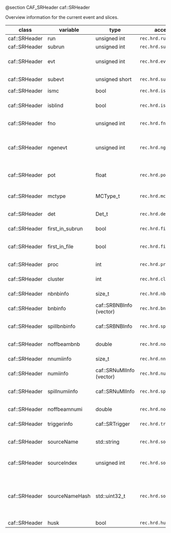 @section CAF_SRHeader caf::SRHeader

Overview information for the current event and slices.


| class         | variable        | type                         | access path                | units  | default                   | description                                                                               | detector  | reference  |
| ------------- | --------------- | ---------------------------- | -------------------------- | ------ | ------------------------- | ----------------------------------------------------------------------------------------- | --------- | ---------- |
| caf::SRHeader | run             | unsigned int                 | `rec.hrd.run`              |        |                           | run number                                                                                |           |            | 
| caf::SRHeader | subrun          | unsigned int                 | `rec.hrd.subrun`           |        |                           | subrun number                                                                             |           |            |
| caf::SRHeader | evt             | unsigned int                 | `rec.hrd.evt`              |        |                           | ART event number, indexes trigger windows.                                                |           |            |
| caf::SRHeader | subevt          | unsigned short               | `rec.hrd.subevt`           |        |                           | slice number within spill                                                                 |           |            |
| caf::SRHeader | ismc            | bool                         | `rec.hrd.ismc`             |        |                           | data or MC?  True if MC                                                                   |           |            |
| caf::SRHeader | isblind         | bool                         | `rec.hrd.isblind`          |        |                           | is this a blinded or prescaled file? true if so                                           |           |            |
| caf::SRHeader | fno             | unsigned int                 | `rec.hrd.fno`              |        |                           | Index of file processed by CAFMaker                                                       |           |            |
| caf::SRHeader | ngenevt         | unsigned int                 | `rec.hrd.ngenevt`          |        |                           | Number of events generated in input file associated with this record (before any filters) |           |            |
| caf::SRHeader | pot             | float                        | `rec.hrd.pot`              |        |                           | POT of the subrun associated with this record                                             |           |            |
| caf::SRHeader | mctype          | MCType_t                     | `rec.hrd.mctype`           |        |                           | Type of Monte Carlo used to generate this record                                          |           |            |
| caf::SRHeader | det             | Det_t                        | `rec.hrd.det`              |        |                           | Detector, SBND=1 ICARUS=2                                                                 |           |            |
| caf::SRHeader | first_in_subrun | bool                         | `rec.hrd.first_in_subrun`  |        |                           | Whether this event is the first in the subrun                                             |           |            |
| caf::SRHeader | first_in_file   | bool                         | `rec.hrd.first_in_file`    |        |                           | Whether this event is there first in the input file                                       |           |            |
| caf::SRHeader | proc            | int                          | `rec.hrd.proc`             |        |                           | Process number of job that created CAF file                                               |           |            |
| caf::SRHeader | cluster         | int                          | `rec.hrd.cluster`          |        |                           | Cluster number of job that created CAF file                                               |           |            |
| caf::SRHeader | nbnbinfo        | size_t                       | `rec.hrd.nbnbinfo`         |        |                           | Number of BNBInfo objects                                                                 |           |            |
| caf::SRHeader | bnbinfo         | caf::SRBNBInfo (vector)      | `rec.hrd.bnbinfo`          |        |                           | storing beam information per subrun                                                       |           |            |
| caf::SRHeader | spillbnbinfo    | caf::SRBNBInfo               | `rec.hrd.spillbnbinfo`     |        |                           | storing beam information for given event's spill                                          |           |            |
| caf::SRHeader | noffbeambnb     | double                       | `rec.hrd.noffbeambnb`      |        |                           | Number of offbeam BNB gates                                                               |           |            |
| caf::SRHeader | nnumiinfo       | size_t                       | `rec.hrd.nnumiinfo`        |        |                           | Number of NuMIInfo objects                                                                |           |            |
| caf::SRHeader | numiinfo        | caf::SRNuMIInfo (vector)     | `rec.hrd.numiinfo`         |        |                           | storing beam information per subrun                                                       |           |            |
| caf::SRHeader | spillnumiinfo   | caf::SRNuMIInfo              | `rec.hrd.spillnumiinfo`    |        |                           | storing beam information for given event's spill                                          |           |            |
| caf::SRHeader | noffbeamnumi    | double                       | `rec.hrd.noffbeamnumi`     |        |                           | Number of offbeam NuMI gates                                                              |           |            |
| caf::SRHeader | triggerinfo     | caf::SRTrigger               | `rec.hrd.triggerinfo`      |        |                           | storing trigger information per event                                                     |           |            |
| caf::SRHeader | sourceName      | std::string                  | `rec.hrd.sourceName`       |        |                           | Name of the file or source this event comes from.                                         |           |            |
| caf::SRHeader | sourceIndex     | unsigned int                 | `rec.hrd.sourceIndex`      |        | `SRHeader::NoSourceIndex` | Index of this event within the source (zero-based).                                       |           |            |
| caf::SRHeader | sourceNameHash  | std::uint32_t                | `rec.hrd.sourceNameHash`   |        |                           | hash of sourceName, `std::hash<std::string>(sourceName)`, then truncated to `std::uint32_t`. Should be 32-bit integer to be used as [TTreeIndex](https://root.cern/doc/master/classTTreeIndex.html#a08aac749ab22fd5c8ab792a0061a4b0f) |           |            |
| caf::SRHeader | husk            | bool                         | `rec.hrd.husk`             |        |                           |                                                                                           |           |            |
